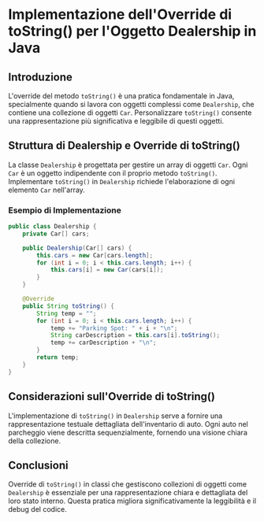 # Implementazione dell'Override di toString() per l'Oggetto Dealership in Java

## Introduzione
L'override del metodo `toString()` è una pratica fondamentale in Java, specialmente quando si lavora con oggetti complessi come `Dealership`, che contiene una collezione di oggetti `Car`. Personalizzare `toString()` consente una rappresentazione più significativa e leggibile di questi oggetti.

## Struttura di Dealership e Override di toString()
La classe `Dealership` è progettata per gestire un array di oggetti `Car`. Ogni `Car` è un oggetto indipendente con il proprio metodo `toString()`. Implementare `toString()` in `Dealership` richiede l'elaborazione di ogni elemento `Car` nell'array.

### Esempio di Implementazione
```java
public class Dealership {
    private Car[] cars;

    public Dealership(Car[] cars) {
        this.cars = new Car[cars.length];
        for (int i = 0; i < this.cars.length; i++) {
            this.cars[i] = new Car(cars[i]);
        }
    }

    @Override
    public String toString() {
        String temp = "";
        for (int i = 0; i < this.cars.length; i++) {
            temp += "Parking Spot: " + i + "\n";
            String carDescription = this.cars[i].toString();
            temp += carDescription + "\n";
        }
        return temp;
    }
}
```

## Considerazioni sull'Override di toString()
L'implementazione di `toString()` in `Dealership` serve a fornire una rappresentazione testuale dettagliata dell'inventario di auto. Ogni auto nel parcheggio viene descritta sequenzialmente, fornendo una visione chiara della collezione.

## Conclusioni
Override di `toString()` in classi che gestiscono collezioni di oggetti come `Dealership` è essenziale per una rappresentazione chiara e dettagliata del loro stato interno. Questa pratica migliora significativamente la leggibilità e il debug del codice.

